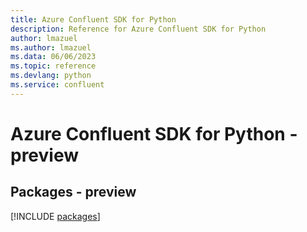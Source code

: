 ```yaml
---
title: Azure Confluent SDK for Python
description: Reference for Azure Confluent SDK for Python
author: lmazuel
ms.author: lmazuel
ms.data: 06/06/2023
ms.topic: reference
ms.devlang: python
ms.service: confluent
---
```

# Azure Confluent SDK for Python - preview
## Packages - preview
[!INCLUDE [packages](confluent-index.md)]